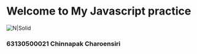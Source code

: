 # Welcome to My Javascript practice
![N|Solid](http://codingthailand.com/blog/wp-content/uploads/2016/05/javascript-736400_640-246x246.png)
### 63130500021 Chinnapak Charoensiri



